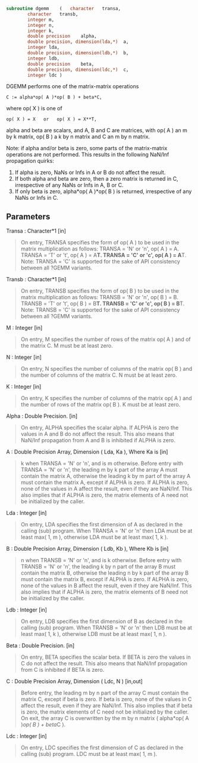 ```fortran
subroutine dgemm	(	character	transa,
		character	transb,
		integer	m,
		integer	n,
		integer	k,
		double precision	alpha,
		double precision, dimension(lda,*)	a,
		integer	lda,
		double precision, dimension(ldb,*)	b,
		integer	ldb,
		double precision	beta,
		double precision, dimension(ldc,*)	c,
		integer	ldc )
```

 DGEMM  performs one of the matrix-matrix operations

    C := alpha*op( A )*op( B ) + beta*C,

 where  op( X ) is one of

    op( X ) = X   or   op( X ) = X**T,

 alpha and beta are scalars, and A, B and C are matrices, with op( A )
 an m by k matrix,  op( B )  a  k by n matrix and  C an m by n matrix.

 Note: if alpha and/or beta is zero, some parts of the matrix-matrix
  operations are not performed. This results in the following NaN/Inf
  propagation quirks:

  1. If alpha is zero, NaNs or Infs in A or B do not affect the result.
  2. If both alpha and beta are zero, then a zero matrix is returned in C,
   irrespective of any NaNs or Infs in A, B or C.
  3. If only beta is zero, alpha*op( A )*op( B ) is returned, irrespective
   of any NaNs or Infs in C.

## Parameters
Transa : Character*1 [in]
> On entry, TRANSA specifies the form of op( A ) to be used in
> the matrix multiplication as follows:
> TRANSA = 'N' or 'n',  op( A ) = A.
> TRANSA = 'T' or 't',  op( A ) = A**T.
> TRANSA = 'C' or 'c',  op( A ) = A**T.
> Note: TRANSA = 'C' is supported for the sake of API consistency
> between all ?GEMM variants.

Transb : Character*1 [in]
> On entry, TRANSB specifies the form of op( B ) to be used in
> the matrix multiplication as follows:
> TRANSB = 'N' or 'n',  op( B ) = B.
> TRANSB = 'T' or 't',  op( B ) = B**T.
> TRANSB = 'C' or 'c',  op( B ) = B**T.
> Note: TRANSB = 'C' is supported for the sake of API consistency
> between all ?GEMM variants.

M : Integer [in]
> On entry,  M  specifies  the number  of rows  of the  matrix
> op( A )  and of the  matrix  C.  M  must  be at least  zero.

N : Integer [in]
> On entry,  N  specifies the number  of columns of the matrix
> op( B ) and the number of columns of the matrix C. N must be
> at least zero.

K : Integer [in]
> On entry,  K  specifies  the number of columns of the matrix
> op( A ) and the number of rows of the matrix op( B ). K must
> be at least  zero.

Alpha : Double Precision. [in]
> On entry, ALPHA specifies the scalar alpha. If ALPHA is zero the
> values in A and B do not affect the result. This also means that
> NaN/Inf propagation from A and B is inhibited if ALPHA is zero.

A : Double Precision Array, Dimension ( Lda, Ka ), Where Ka is [in]
> k  when  TRANSA = 'N' or 'n',  and is  m  otherwise.
> Before entry with  TRANSA = 'N' or 'n',  the leading  m by k
> part of the array  A  must contain the matrix  A,  otherwise
> the leading  k by m  part of the array  A  must contain  the
> matrix A, except if ALPHA is zero.
> If ALPHA is zero, none of the values in A affect the result, even
> if they are NaN/Inf. This also implies that if ALPHA is zero,
> the matrix elements of A need not be initialized by the caller.

Lda : Integer [in]
> On entry, LDA specifies the first dimension of A as declared
> in the calling (sub) program. When  TRANSA = 'N' or 'n' then
> LDA must be at least  max( 1, m ), otherwise  LDA must be at
> least  max( 1, k ).

B : Double Precision Array, Dimension ( Ldb, Kb ), Where Kb is [in]
> n  when  TRANSB = 'N' or 'n',  and is  k  otherwise.
> Before entry with  TRANSB = 'N' or 'n',  the leading  k by n
> part of the array  B  must contain the matrix  B,  otherwise
> the leading  n by k  part of the array  B  must contain  the
> matrix B, except if ALPHA is zero.
> If ALPHA is zero, none of the values in B affect the result, even
> if they are NaN/Inf. This also implies that if ALPHA is zero,
> the matrix elements of B need not be initialized by the caller.

Ldb : Integer [in]
> On entry, LDB specifies the first dimension of B as declared
> in the calling (sub) program. When  TRANSB = 'N' or 'n' then
> LDB must be at least  max( 1, k ), otherwise  LDB must be at
> least  max( 1, n ).

Beta : Double Precision. [in]
> On entry,  BETA  specifies the scalar  beta.  If BETA is zero the
> values in C do not affect the result. This also means that
> NaN/Inf propagation from C is inhibited if BETA is zero.

C : Double Precision Array, Dimension ( Ldc, N ) [in,out]
> Before entry, the leading  m by n  part of the array  C must
> contain the matrix  C, except if beta is zero.
> If beta is zero, none of the values in C affect the result, even
> if they are NaN/Inf. This also implies that if beta is zero,
> the matrix elements of C need not be initialized by the caller.
> On exit, the array  C  is overwritten by the  m by n  matrix
> ( alpha*op( A )*op( B ) + beta*C ).

Ldc : Integer [in]
> On entry, LDC specifies the first dimension of C as declared
> in  the  calling  (sub)  program.   LDC  must  be  at  least
> max( 1, m ).

